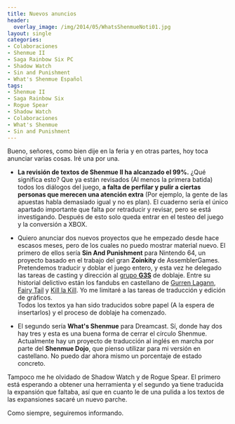 ```yaml
---
title: Nuevos anuncios
header:
  overlay_image: /img/2014/05/WhatsShenmueNoti01.jpg
layout: single
categories:
- Colaboraciones
- Shenmue II
- Saga Rainbow Six PC
- Shadow Watch
- Sin and Punishment
- What's Shenmue Español
tags:
- Shenmue II
- Saga Rainbow Six
- Rogue Spear
- Shadow Watch
- Colaboraciones
- What's Shenmue
- Sin and Punishment
---
```

Bueno, señores, como bien dije en la feria y en otras partes, hoy toca anunciar 
varias cosas. Iré una por una.

- **La revisión de textos de Shenmue II ha alcanzado el 99%.** ¿Qué significa esto? 
Que ya están revisados (Al menos la primera batida) todos los diálogos del juego, 
**a falta de perfilar y pulir a ciertas personas que merecen una atención extra** 
(Por ejemplo, la gente de las apuestas habla demasiado igual y no es plan). El cuaderno 
sería el único apartado importante que falta por retraducir y revisar, pero se está 
investigando. Después de esto solo queda entrar en el testeo del juego y la conversión 
a XBOX.

- Quiero anunciar dos nuevos proyectos que he empezado desde hace escasos meses, pero 
de los cuales no puedo mostrar material nuevo. El primero de ellos sería **Sin And 
Punishment** para Nintendo 64, un proyecto basado en el trabajo del gran **Zoinkity** 
de AssemblerGames.  
Pretendemos traducir y doblar el juego entero, y esta vez he delegado las tareas de casting 
y dirección al [grupo **G3S**](http://www.estudiosg3s.com/index.html) de doblaje. Entre su 
historial delictivo están los fandubs en castellano de 
[Gurren Lagann](http://www.estudiosg3s.com/Series/GurrenLagann/gurren_lagann.html), 
[Fairy Tail](http://www.estudiosg3s.com/Series/FairyTail/fairy_tail.html) y 
[Kill la Kill](http://www.estudiosg3s.com/Series/KillLaKill/kill_la_kill.html). Yo me 
limitaré a las tareas de traducción y edición de gráficos.  
Todos los textos ya han sido traducidos sobre papel (A la espera de insertarlos) y el proceso 
de doblaje ha comenzado.

- El segundo sería **What's Shenmue** para Dreamcast. Sí, donde hay dos hay tres y esta es 
una buena forma de cerrar el círculo Shenmue. Actualmente hay un proyecto de traducción al 
inglés en marcha por parte del **Shenmue Dojo**, que pienso utilizar para mi versión en 
castellano. No puedo dar ahora mismo un porcentaje de estado concreto.

Tampoco me he olvidado de Shadow Watch y de Rogue Spear. El primero está esperando a obtener 
una herramienta y el segundo ya tiene traducida la expansión que faltaba, así que en cuanto 
le de una pulida a los textos de las expansiones sacaré un nuevo parche.

Como siempre, seguiremos informando.

